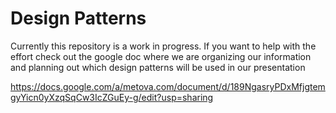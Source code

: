 # Design Patterns #

Currently this repository is a work in progress. If you want to help with the effort check out the google doc where we are organizing our information and planning out which design patterns will be used in our presentation

https://docs.google.com/a/metova.com/document/d/189NgasryPDxMfjgtemgyYicn0yXzqSqCw3IcZGuEy-g/edit?usp=sharing
